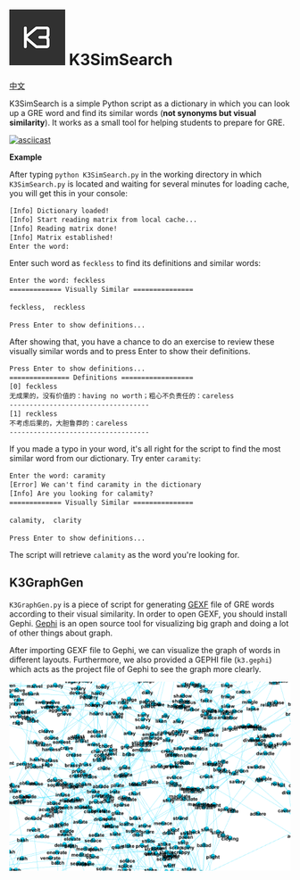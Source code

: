 # ![K3SimSearch](./k3simsearch.png) K3SimSearch

[中文](./README_zh.md)

K3SimSearch is a simple Python script as a dictionary in which you can look up a GRE word and find its similar words (**not synonyms but visual similarity**). It works as a small tool for helping students to prepare for GRE.

[![asciicast](https://asciinema.org/a/35666.png)](https://asciinema.org/a/35666)

**Example**

After typing `python K3SimSearch.py` in the working directory in which `K3SimSearch.py` is located and waiting for several minutes for loading cache, you will get this in your console:

```
[Info] Dictionary loaded!
[Info] Start reading matrix from local cache...
[Info] Reading matrix done!
[Info] Matrix established!
Enter the word:
```

Enter such word as `feckless` to find its definitions and similar words:

```
Enter the word: feckless
============= Visually Similar ===============

feckless,  reckless

Press Enter to show definitions...
```
After showing that, you have a chance to do an exercise to review these visually similar words and to press Enter to show their definitions.
```
Press Enter to show definitions...
=============== Definitions ==================
[0] feckless
无成果的，没有价值的：having no worth；粗心不负责任的：careless
-----------------------------------
[1] reckless
不考虑后果的，大胆鲁莽的：careless
-----------------------------------
```
If you made a typo in your word, it's all right for the script to find the most similar word from our dictionary. Try enter `caramity`:

```
Enter the word: caramity
[Error] We can't find caramity in the dictionary
[Info] Are you looking for calamity?
============= Visually Similar ===============

calamity,  clarity

Press Enter to show definitions...
```
The script will retrieve `calamity` as the word you're looking for.

K3GraphGen
------------
`K3GraphGen.py` is a piece of script for generating [GEXF](https://gephi.org/gexf/format/) file of GRE words according to their visual similarity. In order to open GEXF, you should install Gephi. [Gephi](https://gephi.org/) is an open source tool for visualizing big graph and doing a lot of other things about graph.

After importing GEXF file to Gephi, we can visualize the graph of words in different layouts. Furthermore, we also provided a GEPHI file (`k3.gephi`) which acts as the project file of Gephi to see the graph more clearly.

![k3.gephi](./k3.gif)
